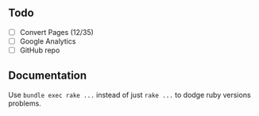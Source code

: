 
## Todo

- [ ] Convert Pages (12/35)
- [ ] Google Analytics
- [ ] GitHub repo

## Documentation

Use `bundle exec rake ...` instead of just `rake ...` to dodge ruby versions problems.